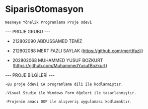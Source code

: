 # SiparisOtomasyon
    Nesneye Yönelik Programlama Proje Ödevi

---  PROJE GRUBU  ---

   * 212802090 ABDUSSAMED TEMİZ

   * 212802088 MERT FAZLI SAYLAK (https://github.com/merttfazli)

   * 202802068 MUHAMMED YUSUF BOZKURT (https://github.com/MuhammedYusufBozkurt)

---  PROJE BİLGİLERİ  ---

    -Bu proje ödevi C# programlama dili ile kodlanmıştır.

    -Visual Studio ile Windows Form öğeleri ile tasarlanmıştır.

    -Projenin amacı OOP ile alışveriş uygulaması kodlamaktır.
